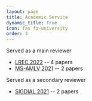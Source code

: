 ```yaml
---
layout: page
title: Academic Service
dynamic_title: True
icon: fas fa-university
order: 3
---
```


Served as a main reviewer
* [LREC 2022](https://lrec2022.lrec-conf.org/en/) -- 4 papers
* [MS-AMLV 2021](https://apps.ucu.edu.ua/en/ms-amlv-2021/) -- 2 papers

Served as a secondary reviewer
* [SIGDIAL 2021](https://www.sigdial.org/files/workshops/conference22/) -- 2 papers
